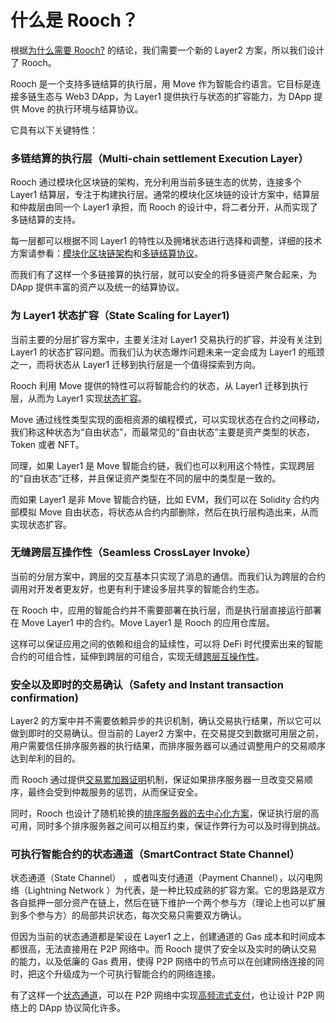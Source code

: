 # 什么是 Rooch？

根据[为什么需要 Rooch?](01-why-rooch.md) 的结论，我们需要一个新的 Layer2 方案，所以我们设计了 Rooch。

Rooch 是一个支持多链结算的执行层，用 Move 作为智能合约语言。它目标是连接多链生态与 Web3 DApp，为 Layer1 提供执行与状态的扩容能力，为 DApp 提供 Move 的执行环境与结算协议。

它具有以下关键特性：

### 多链结算的执行层（Multi-chain settlement Execution Layer）

Rooch 通过模块化区块链的架构，充分利用当前多链生态的优势，连接多个 Layer1 结算层，专注于构建执行层。通常的模块化区块链的设计方案中，结算层和仲裁层由同一个 Layer1 承担，而 Rooch 的设计中，将二者分开，从而实现了多链结算的支持。

每一层都可以根据不同 Layer1 的特性以及拥堵状态进行选择和调整，详细的技术方案请参看：[模块化区块链架构](04-technology/01-modular-blockchain-architecture/index.md)和[多链结算协议](./04-technology/01-modular-blockchain-architecture/01-multi-chain-settlement-protocol.md)。

而我们有了这样一个多链接算的执行层，就可以安全的将多链资产聚合起来，为 DApp 提供丰富的资产以及统一的结算协议。

### 为 Layer1 状态扩容（State Scaling for Layer1)

当前主要的分层扩容方案中，主要关注对 Layer1 交易执行的扩容，并没有关注到 Layer1 的状态扩容问题。而我们认为状态爆炸问题未来一定会成为 Layer1 的瓶颈之一，而将状态从 Layer1 迁移到执行层是一个值得探索到方向。

Rooch 利用 Move 提供的特性可以将智能合约的状态，从 Layer1 迁移到执行层，从而为 Layer1 实现[状态扩容](04-technology/06-state-scaling.md)。

Move 通过线性类型实现的面相资源的编程模式，可以实现状态在合约之间移动，我们称这种状态为“自由状态”，而最常见的“自由状态”主要是资产类型的状态，Token 或者 NFT。

同理，如果 Layer1 是 Move 智能合约链，我们也可以利用这个特性，实现跨层的“自由状态”迁移，并且保证资产类型在不同的层中的类型是一致的。

而如果 Layer1 是非 Move 智能合约链，比如 EVM，我们可以在 Solidity 合约内部模拟 Move 自由状态，将状态从合约内部删除，然后在执行层构造出来，从而实现状态扩容。

### 无缝跨层互操作性（Seamless CrossLayer Invoke）

当前的分层方案中，跨层的交互基本只实现了消息的通信。而我们认为跨层的合约调用对开发者更友好，也更有利于建设多层共享的智能合约生态。

在 Rooch 中，应用的智能合约并不需要部署在执行层，而是执行层直接运行部署在 Move Layer1 中的合约。Move Layer1 是 Rooch 的应用仓库层。

这样可以保证应用之间的依赖和组合的延续性，可以将 DeFi 时代摸索出来的智能合约的可组合性，延伸到跨层的可组合，实现无缝[跨层互操作性](04-technology/07-move-on-rooch/01-cross-layer-interoperability.md)。


### 安全以及即时的交易确认（Safety and Instant transaction confirmation)

Layer2 的方案中并不需要依赖异步的共识机制，确认交易执行结果，所以它可以做到即时的交易确认。但当前的 Layer2 方案中，在交易提交到数据可用层之前，用户需要信任排序服务器的执行结果，而排序服务器可以通过调整用户的交易顺序达到牟利的目的。

而 Rooch 通过提供[交易累加器证明](04-technology/03-transaction-accumulator-proofs.md)机制，保证如果排序服务器一旦改变交易顺序，最终会受到仲裁服务的惩罚，从而保证安全。

同时，Rooch 也设计了随机轮换的[排序服务器的去中心化方案](./04-technology/04-decentralized-validator-network.md)，保证执行层的高可用，同时多个排序服务器之间可以相互约束，保证作弊行为可以及时得到挑战。


### 可执行智能合约的状态通道（SmartContract State Channel）

状态通道（State Channel） ，或者叫支付通道（Payment Channel），以闪电网络（Lightning Network ）为代表，是一种比较成熟的扩容方案。它的思路是双方各自抵押一部分资产在链上，然后在链下维护一个两个参与方（理论上也可以扩展到多个参与方）的局部共识状态，每次交易只需要双方确认。

但因为当前的状态通道都是架设在 Layer1 之上，创建通道的 Gas 成本和时间成本都很高，无法直接用在 P2P 网络中。而 Rooch 提供了安全以及实时的确认交易的能力，以及低廉的 Gas 费用，使得 P2P 网络中的节点可以在创建网络连接的同时，把这个升级成为一个可执行智能合约的网络连接。

有了这样一个[状态通道](./04-technology/08-state-channel/index.md)，可以在 P2P 网络中实现[高频流式支付](./04-technology/08-state-channel/01-streaming-payment.md)，也让设计 P2P 网络上的 DApp 协议简化许多。


